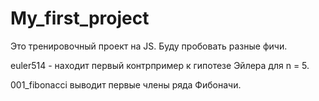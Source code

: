 # My_first_project
Это тренировочный проект на JS. Буду пробовать разные фичи.

euler514 - находит первый контрпример к гипотезе Эйлера для n = 5.

001_fibonacci выводит первые члены ряда Фибоначи.
